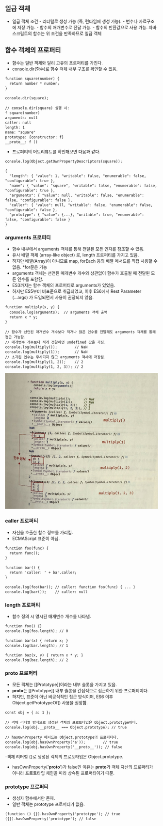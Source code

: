 ## 일급 객체

- 일급 객체 조건 - 리터럴로 생성 가능 (즉, 런타임에 생성 가능). - 변수나 자료구조에 저장 가능. - 함수의 매개변수로 전달 가능. - 함수의 반환값으로 사용 가능.
  자바스크립트의 함수는 위 조건을 만족하므로 일급 객체

## 함수 객체의 프로퍼티

- 함수는 일반 객체와 달리 고유의 프로퍼티를 가진다.
- console.dir(함수)로 함수 객체 내부 구조를 확인할 수 있음.

```
function square(number) {
  return number * number;
}

console.dir(square);

// console.dir(square) 실행 시:
f square(number)
arguments: null
caller: null
length: 1
name: "square"
prototype: {constructor: f}
__proto__: f ()

```

- 프로퍼티의 어트리뷰트를 확인해보면 다음과 같다.

```
console.log(Object.getOwnPropertyDescriptors(square));

{
  "length": { "value": 1, "writable": false, "enumerable": false, "configurable": true },
  "name": { "value": "square", "writable": false, "enumerable": false, "configurable": true },
  "arguments": { "value": null, "writable": false, "enumerable": false, "configurable": false },
  "caller": { "value": null, "writable": false, "enumerable": false, "configurable": false },
  "prototype": { "value": {...}, "writable": true, "enumerable": false, "configurable": false }
}

```

### arguments 프로퍼티

- 함수 내부에서 arguments 객체를 통해 전달된 모든 인자를 참조할 수 있음.
- 유사 배열 객체 (array-like object) 로, length 프로퍼티를 가지고 있음.
- 하지만 배열(Array)이 아니므로 map, forEach 등의 배열 메서드를 직접 사용할 수 없음. \*for문은 가능
- arguments 객체는 선언된 매개변수 개수와 상관없이 함수가 호출될 때 전달된 모든 인수를 포함함.
- ES3까지는 함수 객체의 프로퍼티로 arguments가 있었음.
- 하지만 ES5부터 비표준으로 취급되었고, 이후 ES6에서 Rest Parameter (...args) 가 도입되면서 사용이 권장되지 않음.

```
function multiply(x, y) {
  console.log(arguments);  // arguments 객체 출력
  return x * y;
}

// 함수가 선언된 매개변수 개수보다 적거나 많은 인수를 전달해도 arguments 객체를 통해 접근 가능함.
// 매개변수 개수보다 적게 전달하면 undefined 값을 가짐.
console.log(multiply());        // NaN
console.log(multiply(1));       // NaN
// 초과된 인수는 무시되지 않고 arguments 객체에 저장됨.
console.log(multiply(1, 2));    // 2
console.log(multiply(1, 2, 3)); // 2

```

![alt text](IMG_0501.jpeg)

### caller 프로퍼티

- 자신을 호출한 함수 정보를 가리킴.
- ECMAScript 표준이 아님.

```
function foo(func) {
  return func();
}

function bar() {
  return 'caller: ' + bar.caller;
}

console.log(foo(bar)); // caller: function foo(func) { ... }
console.log(bar());    // caller: null

```

### length 프로퍼티

- 함수 정의 시 명시된 매개변수 개수를 나타냄.

```
function foo() {}
console.log(foo.length); // 0

function bar(x) { return x; }
console.log(bar.length); // 1

function baz(x, y) { return x * y; }
console.log(baz.length); // 2

```

### **proto** 프로퍼티

- 모든 객체는 [[Prototype]]이라는 내부 슬롯을 가지고 있음.
- **proto**는 [[Prototype]] 내부 슬롯을 간접적으로 접근하기 위한 프로퍼티이다.
- 하지만, 표준이 아닌 비공식적인 접근 방식이며, ES6 이후 Object.getPrototypeOf() 사용을 권장함.

```
const obj = { a: 1 };

// 객체 리터럴 방식으로 생성된 객체의 프로토타입은 Object.prototype이다.
console.log(obj.__proto__ === Object.prototype); // true

// hasOwnProperty 메서드는 Object.prototype의 프로퍼티다.
console.log(obj.hasOwnProperty('a'));        // true
console.log(obj.hasOwnProperty('__proto__')); // false

```

-객체 리터럴 {}로 생성된 객체의 프로토타입은 Object.prototype.

- hasOwnProperty('**proto**')가 false인 이유는 **proto**가 객체 자신의 프로퍼티가 아니라 프로토타입 체인을 따라 상속된 프로퍼티이기 때문.

### prototype 프로퍼티

- 생성자 함수에서만 존재.
- 일반 객체는 prototype 프로퍼티가 없음.

```
(function () {}).hasOwnProperty('prototype'); // true
({}).hasOwnProperty('prototype'); // false

```
